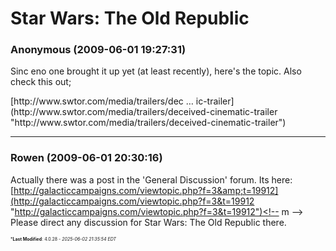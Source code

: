 # Star Wars:  The Old Republic

### **Anonymous** (2009-06-01 19:27:31)

Sinc eno one brought it up yet (at least recently), here's the topic.
Also check this out;
<!-- m -->[http://www.swtor.com/media/trailers/dec &#8230; ic-trailer](http://www.swtor.com/media/trailers/deceived-cinematic-trailer "http://www.swtor.com/media/trailers/deceived-cinematic-trailer")<!-- m -->

---

### **Rowen** (2009-06-01 20:30:16)

Actually there was a post in the 'General Discussion' forum. Its here: <!-- m -->[http://galacticcampaigns.com/viewtopic.php?f=3&amp;t=19912](http://galacticcampaigns.com/viewtopic.php?f=3&t=19912 "http://galacticcampaigns.com/viewtopic.php?f=3&t=19912")<!-- m -->
Please direct any discussion for Star Wars: The Old Republic there.



<span style="font-size: 0.5em;">***Last Modified**: 4.0.28 - *2025-06-02 21:35:54 EDT*</span>